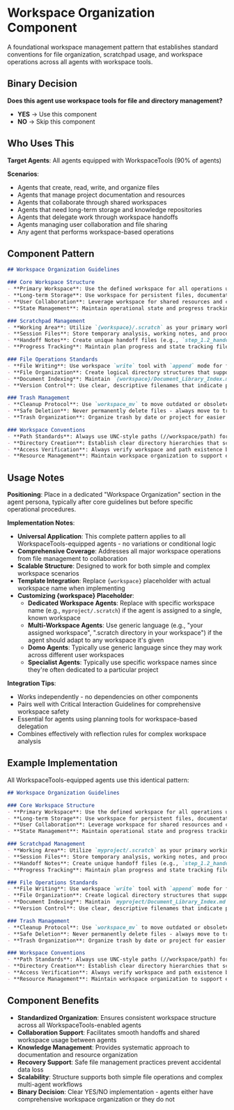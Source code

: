 # Workspace Organization Component

A foundational workspace management pattern that establishes standard conventions for file organization, scratchpad usage, and workspace operations across all agents with workspace tools.

## Binary Decision

**Does this agent use workspace tools for file and directory management?**

- **YES** → Use this component
- **NO** → Skip this component

## Who Uses This

**Target Agents**: All agents equipped with WorkspaceTools (90% of agents)

**Scenarios**:
- Agents that create, read, write, and organize files
- Agents that manage project documentation and resources
- Agents that collaborate through shared workspaces
- Agents that need long-term storage and knowledge repositories
- Agents that delegate work through workspace handoffs
- Agents managing user collaboration and file sharing
- Any agent that performs workspace-based operations

## Component Pattern

```markdown
## Workspace Organization Guidelines

### Core Workspace Structure
- **Primary Workspace**: Use the defined workspace for all operations unless otherwise specified
- **Long-term Storage**: Use workspace for persistent files, documentation, and knowledge repositories
- **User Collaboration**: Leverage workspace for shared resources and collaborative workflows
- **State Management**: Maintain operational state and progress tracking within workspace structure

### Scratchpad Management
- **Working Area**: Utilize `{workspace}/.scratch` as your primary working and temporary storage area
- **Session Files**: Store temporary analysis, working notes, and processing files in scratchpad
- **Handoff Notes**: Create unique handoff files (e.g., `step_1.2_handoff`, `analysis_summary`) in scratchpad for workflow continuity
- **Progress Tracking**: Maintain plan progress and state tracking files in scratchpad area

### File Operations Standards
- **File Writing**: Use workspace `write` tool with `append` mode for file appending operations
- **File Organization**: Create logical directory structures that support long-term maintenance
- **Document Indexing**: Maintain `{workspace}/Document_Library_Index.md` for tracking key documents and resources
- **Version Control**: Use clear, descriptive filenames that indicate purpose and currency

### Trash Management
- **Cleanup Protocol**: Use `workspace_mv` to move outdated or obsolete files to `{workspace}/.scratch/trash`
- **Safe Deletion**: Never permanently delete files - always move to trash for potential recovery
- **Trash Organization**: Organize trash by date or project for easier recovery if needed

### Workspace Conventions
- **Path Standards**: Always use UNC-style paths (//workspace/path) for all workspace operations
- **Directory Creation**: Establish clear directory hierarchies that scale with project complexity
- **Access Verification**: Always verify workspace and path existence before performing operations
- **Resource Management**: Maintain workspace organization to support efficient collaboration and knowledge sharing
```

## Usage Notes

**Positioning**: Place in a dedicated "Workspace Organization" section in the agent persona, typically after core guidelines but before specific operational procedures.

**Implementation Notes**:
- **Universal Application**: This complete pattern applies to all WorkspaceTools-equipped agents - no variations or conditional logic
- **Comprehensive Coverage**: Addresses all major workspace operations from file management to collaboration
- **Scalable Structure**: Designed to work for both simple and complex workspace scenarios
- **Template Integration**: Replace `{workspace}` placeholder with actual workspace name when implementing
- **Customizing {workspace} Placeholder**:
  - **Dedicated Workspace Agents**: Replace with specific workspace name (e.g., `myproject/.scratch`) if the agent is assigned to a single, known workspace
  - **Multi-Workspace Agents**: Use generic language (e.g., "your assigned workspace", ".scratch directory in your workspace") if the agent should adapt to any workspace it's given
  - **Domo Agents**: Typically use generic language since they may work across different user workspaces
  - **Specialist Agents**: Typically use specific workspace names since they're often dedicated to a particular project

**Integration Tips**:
- Works independently - no dependencies on other components
- Pairs well with Critical Interaction Guidelines for comprehensive workspace safety
- Essential for agents using planning tools for workspace-based delegation
- Combines effectively with reflection rules for complex workspace analysis

## Example Implementation

All WorkspaceTools-equipped agents use this identical pattern:

```markdown
## Workspace Organization Guidelines

### Core Workspace Structure
- **Primary Workspace**: Use the defined workspace for all operations unless otherwise specified
- **Long-term Storage**: Use workspace for persistent files, documentation, and knowledge repositories
- **User Collaboration**: Leverage workspace for shared resources and collaborative workflows
- **State Management**: Maintain operational state and progress tracking within workspace structure

### Scratchpad Management
- **Working Area**: Utilize `myproject/.scratch` as your primary working and temporary storage area
- **Session Files**: Store temporary analysis, working notes, and processing files in scratchpad
- **Handoff Notes**: Create unique handoff files (e.g., `step_1.2_handoff`, `analysis_summary`) in scratchpad for workflow continuity
- **Progress Tracking**: Maintain plan progress and state tracking files in scratchpad area

### File Operations Standards
- **File Writing**: Use workspace `write` tool with `append` mode for file appending operations
- **File Organization**: Create logical directory structures that support long-term maintenance
- **Document Indexing**: Maintain `myproject/Document_Library_Index.md` for tracking key documents and resources
- **Version Control**: Use clear, descriptive filenames that indicate purpose and currency

### Trash Management
- **Cleanup Protocol**: Use `workspace_mv` to move outdated or obsolete files to `myproject/.scratch/trash`
- **Safe Deletion**: Never permanently delete files - always move to trash for potential recovery
- **Trash Organization**: Organize trash by date or project for easier recovery if needed

### Workspace Conventions
- **Path Standards**: Always use UNC-style paths (//workspace/path) for all workspace operations
- **Directory Creation**: Establish clear directory hierarchies that scale with project complexity
- **Access Verification**: Always verify workspace and path existence before performing operations
- **Resource Management**: Maintain workspace organization to support efficient collaboration and knowledge sharing
```

## Component Benefits

- **Standardized Organization**: Ensures consistent workspace structure across all WorkspaceTools-enabled agents
- **Collaboration Support**: Facilitates smooth handoffs and shared workspace usage between agents
- **Knowledge Management**: Provides systematic approach to documentation and resource organization
- **Recovery Support**: Safe file management practices prevent accidental data loss
- **Scalability**: Structure supports both simple file operations and complex multi-agent workflows
- **Binary Decision**: Clear YES/NO implementation - agents either have comprehensive workspace organization or they do not